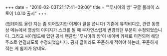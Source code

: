 +++
date = "2016-02-03T21:17:41+09:00"
title = "'루시아의 방' 구글 플레이 스토어 1.0.10 출시"
+++

(업데이트 올린 지는 좀 되어있지만 이제야 글을 씁니다)
기존에 뮤직비디오, 관련 동영상 메뉴에서 영상의 이미지가 스크롤 될 때 부자연스럽게 변경되던 부분이 수정되었습니다. 그리고 싸이월드에 있던 공식 팬클럽 '루시아의 방'이 네이버 카페로 이전되어 해당 주소로 연결되도록 수정되었습니다. 공지 글이라도 꾸준하게 적어야 하는데, 꾸준하게 적는 게 쉽지가 않네요.